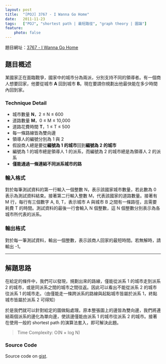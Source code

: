 ```yaml
---
layout: post
title:  "[POJ] 3767 - I Wanna Go Home"
date:   2011-11-23
tags:   ["POJ", "shortest path | 最短路徑", "graph theory | 圖論"]
feature:
    photo: false
---
```


題目網址：[3767 - I Wanna Go Home](http://poj.org/problem?id=3767)

## 題目概述

某國家正在面臨戰爭，國家中的城市分為兩派，分別支持不同的領導者。有一個商人想要回家，他要從城市 **A** 回到城市 **B**。現在要請你規劃出他最快能在多少時間內回到家。

### Technique Detail

- 城市數量 **N**，2 ≤ N ≤ 600
- 道路數量 **M**，0 ≤ M ≤ 10,000
- 道路花費時間 **T**，1 ≤ T ≤ 500
- 每一條路線皆為雙向邊
- 領導人的編號分別為 1 與 2
- 假設商人總是要從**編號為 1 的城市**回到**編號為 2 的城市**
- 編號為 1 的城市總是領導人 1 的派系，而編號為 2 的城市總是為領導人 2 的派系
- **僅能通過一條連結不同派系城市的路**

### 輸入格式

對於每筆測試資料的第一行輸入一個整數 N，表示該國家城市數量，若此數為 0 表示為測試資料結束。接著第二行輸入整數 M，代表該國家的道路數量。接著有 M 行，每行有三個數字 A, B, T，表示城市 A 與城市 B 之間有一條路徑，且需要耗費 T 的時間。測試資料的最後一行會輸入 N 個整數，這 N 個整數分別表示為各城市所代表的派系。

### 輸出格式

對於每一筆測試資料，輸出一個整數，表示該商人回家的最短時間。若無解時，請輸出 -1。

---

## 解題思路

在給定的條件中，我們可以發現，規劃出來的路線，僅能從派系 1 的城市走到派系 2 的城市，或是同派系之間的城市之間往返。因此可以看出不能從派系 2 的城市往派系 1 的城市走。（由僅能走一條跨派系的路線與起點城市皆屬於派系 1，終點城市皆屬於派系 2 可得知）

於是我們就可以針對給定的圖做點處理。原本整張圖上的邊皆為雙向邊，我們將連結兩個派系的邊化為單向邊，使該邊僅能由派系 1 的城市往派系 2 的城市。接著在使用一般的 shortest path 的演算法套入，即可解決此題。

> Time Complexity: O(N × log N)

### Source Code

<script src="https://gist.github.com/KuoE0/6154538.js"></script>

Source code on [gist](https://gist.github.com/KuoE0/6154538).
